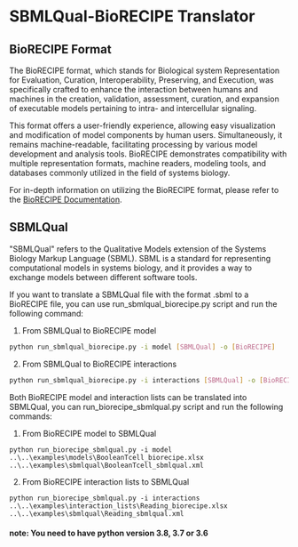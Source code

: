 # SBMLQual-BioRECIPE Translator

## BioRECIPE Format

The BioRECIPE format, which stands for Biological system Representation for Evaluation, Curation, Interoperability, Preserving, and Execution, was specifically crafted to enhance the interaction between humans and machines in the creation, validation, assessment, curation, and expansion of executable models pertaining to intra- and intercellular signaling.

This format offers a user-friendly experience, allowing easy visualization and modification of model components by human users. Simultaneously, it remains machine-readable, facilitating processing by various model development and analysis tools. BioRECIPE demonstrates compatibility with multiple representation formats, machine readers, modeling tools, and databases commonly utilized in the field of systems biology.

For in-depth information on utilizing the BioRECIPE format, please refer to the [BioRECIPE Documentation](https://melody-biorecipe.readthedocs.io/en/latest/index.html).

## SBMLQual

"SBMLQual" refers to the Qualitative Models extension of the Systems Biology Markup Language (SBML). SBML is a standard for representing computational models in systems biology, and it provides a way to exchange models between different software tools.

If you want to translate a SBMLQual file with the format .sbml to a BioRECIPE file, you can use run_sbmlqual_biorecipe.py script and run the following command:
1. From SBMLQual to BioRECIPE model 
```bash
python run_sbmlqual_biorecipe.py -i model [SBMLQual] -o [BioRECIPE]
```

2. From SBMLQual to BioRECIPE interactions
```bash
python run_sbmlqual_biorecipe.py -i interactions [SBMLQual] -o [BioRECIPE]
```
Both BioRECIPE model and interaction lists can be translated into SBMLQual, you can run_biorecipe_sbmlqual.py script and run the following commands:

1. From BioRECIPE model to SBMLQual

```
python run_biorecipe_sbmlqual.py -i model ..\..\examples\models\BooleanTcell_biorecipe.xlsx  ..\..\examples\sbmlqual\BooleanTcell_sbmlqual.xml
```

2. From BioRECIPE interaction lists to SBMLQual

```
python run_biorecipe_sbmlqual.py -i interactions ..\..\examples\interaction_lists\Reading_biorecipe.xlsx ..\..\examples\sbmlqual\Reading_sbmlqual.xml
```

#### note: You need to have python version 3.8, 3.7 or 3.6 

